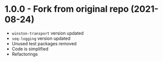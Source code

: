 <a name="1.0.0"></a>
# 1.0.0 - Fork from original repo (2021-08-24)

* `winston-transport` version updated
* `seq-logging` version updated
* Unused test packages removed
* Code is simplified
* Refactorings
